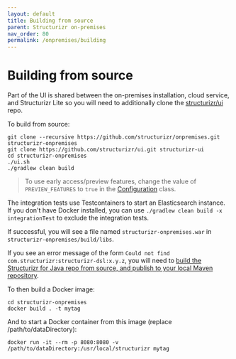 ```yaml
---
layout: default
title: Building from source
parent: Structurizr on-premises
nav_order: 80
permalink: /onpremises/building
---
```


# Building from source

Part of the UI is shared between the on-premises installation, cloud service, and Structurizr Lite
so you will need to additionally clone the [structurizr/ui](https://github.com/structurizr/ui) repo.

To build from source:

```
git clone --recursive https://github.com/structurizr/onpremises.git structurizr-onpremises
git clone https://github.com/structurizr/ui.git structurizr-ui
cd structurizr-onpremises
./ui.sh
./gradlew clean build
```

> To use early access/preview features, change the value of `PREVIEW_FEATURES` to `true` in the [Configuration](https://github.com/structurizr/onpremises/blob/main/structurizr-onpremises/src/main/java/com/structurizr/onpremises/configuration/Configuration.java) class.

The integration tests use Testcontainers to start an Elasticsearch instance.
If you don't have Docker installed, you can use `./gradlew clean build -x integrationTest` to exclude the
integration tests.

If successful, you will see a file named `structurizr-onpremises.war` in `structurizr-onpremises/build/libs`.

If you see an error message of the form `Could not find com.structurizr:structurizr-dsl:x.y.z`, you will need to
[build the Structurizr for Java repo from source, and publish to your local Maven repository](/java/building).

To then build a Docker image:

```
cd structurizr-onpremises
docker build . -t mytag
```

And to start a Docker container from this image (replace /path/to/dataDirectory):

```
docker run -it --rm -p 8080:8080 -v /path/to/dataDirectory:/usr/local/structurizr mytag
```